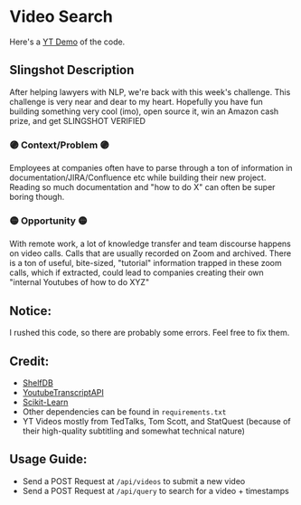# Video Search

Here's a [YT Demo](https://youtu.be/ZQ8ux00RJkw) of the code.

## Slingshot Description
After helping lawyers with NLP, we're back with this week's challenge. This challenge is very near and dear to my heart. Hopefully you have fun building something very cool (imo), open source it, win an Amazon cash prize, and get SLINGSHOT VERIFIED 

### 🟣 Context/Problem 🟣 
Employees at companies often have to parse through a ton of information in documentation/JIRA/Confluence etc while building their new project. Reading so much documentation and "how to do X" can often be super boring though. 

### 🟡 Opportunity 🟡
 With remote work, a lot of knowledge transfer and team discourse happens on video calls. Calls that are usually recorded on Zoom and archived. There is a ton of useful, bite-sized, "tutorial" information trapped in these zoom calls, which if extracted, could lead to companies creating their own "internal Youtubes of how to do XYZ"

## Notice:
I rushed this code, so there are probably some errors. Feel free to fix them. 

## Credit:
- [ShelfDB](https://github.com/nitipit/shelfdb)
- [YoutubeTranscriptAPI](https://github.com/jdepoix/youtube-transcript-api)
- [Scikit-Learn](https://scikit-learn.org/stable/index.html)
- Other dependencies can be found in ```requirements.txt```
- YT Videos mostly from TedTalks, Tom Scott, and StatQuest (because of their high-quality subtitling and somewhat technical nature)

## Usage Guide:
- Send a POST Request at ```/api/videos``` to submit a new video
- Send a POST Request at ```/api/query``` to search for a video + timestamps

